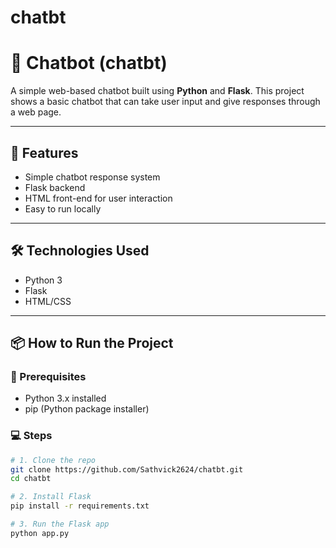 # chatbt
# 💬 Chatbot (chatbt)

A simple web-based chatbot built using **Python** and **Flask**. This project shows a basic chatbot that can take user input and give responses through a web page.

---

## 🚀 Features

- Simple chatbot response system
- Flask backend
- HTML front-end for user interaction
- Easy to run locally

---

## 🛠️ Technologies Used

- Python 3
- Flask
- HTML/CSS

---

## 📦 How to Run the Project

### 🔧 Prerequisites
- Python 3.x installed
- pip (Python package installer)

### 💻 Steps

```bash
# 1. Clone the repo
git clone https://github.com/Sathvick2624/chatbt.git
cd chatbt

# 2. Install Flask
pip install -r requirements.txt

# 3. Run the Flask app
python app.py

